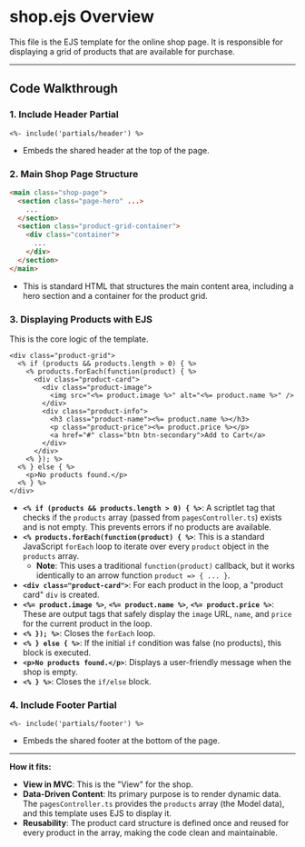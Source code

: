 # shop.ejs Overview

This file is the EJS template for the online shop page. It is responsible for displaying a grid of products that are available for purchase.

---

## Code Walkthrough

### 1. Include Header Partial
```ejs
<%- include('partials/header') %>
```
- Embeds the shared header at the top of the page.

### 2. Main Shop Page Structure
```html
<main class="shop-page">
  <section class="page-hero" ...>
    ...
  </section>
  <section class="product-grid-container">
    <div class="container">
      ...
    </div>
  </section>
</main>
```
- This is standard HTML that structures the main content area, including a hero section and a container for the product grid.

### 3. Displaying Products with EJS
This is the core logic of the template.
```ejs
<div class="product-grid">
  <% if (products && products.length > 0) { %>
    <% products.forEach(function(product) { %>
      <div class="product-card">
        <div class="product-image">
          <img src="<%= product.image %>" alt="<%= product.name %>" />
        </div>
        <div class="product-info">
          <h3 class="product-name"><%= product.name %></h3>
          <p class="product-price"><%= product.price %></p>
          <a href="#" class="btn btn-secondary">Add to Cart</a>
        </div>
      </div>
    <% }); %>
  <% } else { %>
    <p>No products found.</p>
  <% } %>
</div>
```
- **`<% if (products && products.length > 0) { %>`**: A scriptlet tag that checks if the `products` array (passed from `pagesController.ts`) exists and is not empty. This prevents errors if no products are available.
- **`<% products.forEach(function(product) { %>`**: This is a standard JavaScript `forEach` loop to iterate over every `product` object in the `products` array.
  - **Note**: This uses a traditional `function(product)` callback, but it works identically to an arrow function `product => { ... }`.
- **`<div class="product-card">`**: For each product in the loop, a "product card" `div` is created.
- **`<%= product.image %>`**, **`<%= product.name %>`**, **`<%= product.price %>`**: These are output tags that safely display the `image` URL, `name`, and `price` for the current product in the loop.
- **`<% }); %>`**: Closes the `forEach` loop.
- **`<% } else { %>`**: If the initial `if` condition was false (no products), this block is executed.
- **`<p>No products found.</p>`**: Displays a user-friendly message when the shop is empty.
- **`<% } %>`**: Closes the `if/else` block.

### 4. Include Footer Partial
```ejs
<%- include('partials/footer') %>
```
- Embeds the shared footer at the bottom of the page.

---

**How it fits:**
- **View in MVC**: This is the "View" for the shop.
- **Data-Driven Content**: Its primary purpose is to render dynamic data. The `pagesController.ts` provides the `products` array (the Model data), and this template uses EJS to display it.
- **Reusability**: The product card structure is defined once and reused for every product in the array, making the code clean and maintainable. 